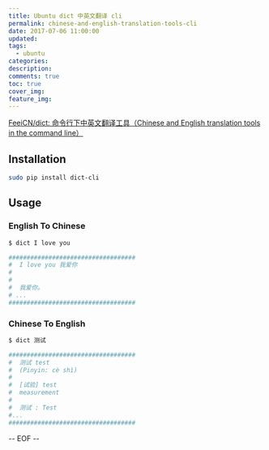 ```yaml
---
title: Ubuntu dict 中英文翻译 cli
permalink: chinese-and-english-translation-tools-cli
date: 2017-07-06 11:00:00
updated:
tags:
  - ubuntu
categories:
description:
comments: true
toc: true
cover_img:
feature_img:
---
```


[FeeiCN/dict: 命令行下中英文翻译工具（Chinese and English translation tools in the command line）](https://github.com/FeeiCN/dict)

## Installation

```bash
sudo pip install dict-cli
```

<!-- more -->

## Usage

### English To Chinese

```bash
$ dict I love you

###################################
#  I love you 我爱你
#
#
#  我爱你。
# ...
###################################
```

### Chinese To English

```bash
$ dict 测试

###################################
#  测试 test
#  (Pinyin: cè shì)
#
#  [试验] test
#  measurement
#
#  测试 : Test
#...
###################################
```

-- EOF --
